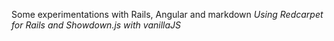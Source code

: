 Some experimentations with Rails, Angular and markdown
*Using Redcarpet for Rails and Showdown.js with vanillaJS*